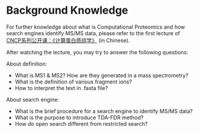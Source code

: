 # Background Knowledge

For further knowledge about what is Computational Proteomics and how search engines identify MS/MS data, please refer to the first lecture of [CNCP系列公开课：《计算蛋白质组学》](https://www.bilibili.com/video/BV15A411c7jh?p=1) (in Chinese).

After watching the lecture, you may try to answer the following questions:

About definition:
- What is MS1 & MS2? How are they generated in a mass spectrometry?
- What is the definition of various fragment ions?
- How to interpret the text in .fasta file?

About search engine:
- What is the brief procedure for a search engine to identify MS/MS data?
- What is the purpose to introduce TDA-FDR method?
- How do open search different from restricted search?

